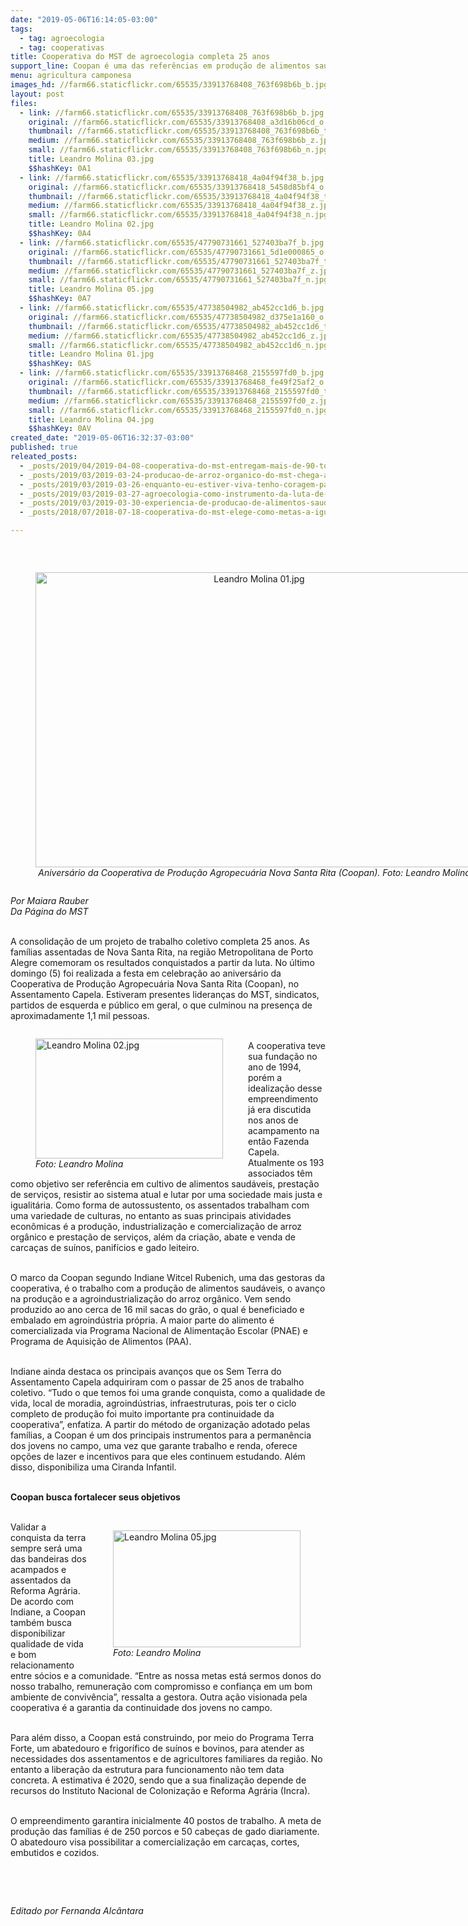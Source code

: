 ```yaml
---
date: "2019-05-06T16:14:05-03:00"
tags:
  - tag: agroecologia
  - tag: cooperativas
title: Cooperativa do MST de agroecologia completa 25 anos
support_line: Coopan é uma das referências em produção de alimentos saudáveis na região Metropolitana de Porto Alegre
menu: agricultura camponesa
images_hd: //farm66.staticflickr.com/65535/33913768408_763f698b6b_b.jpg
layout: post
files:
  - link: //farm66.staticflickr.com/65535/33913768408_763f698b6b_b.jpg
    original: //farm66.staticflickr.com/65535/33913768408_a3d16b06cd_o.jpg
    thumbnail: //farm66.staticflickr.com/65535/33913768408_763f698b6b_t.jpg
    medium: //farm66.staticflickr.com/65535/33913768408_763f698b6b_z.jpg
    small: //farm66.staticflickr.com/65535/33913768408_763f698b6b_n.jpg
    title: Leandro Molina 03.jpg
    $$hashKey: 0A1
  - link: //farm66.staticflickr.com/65535/33913768418_4a04f94f38_b.jpg
    original: //farm66.staticflickr.com/65535/33913768418_5458d85bf4_o.jpg
    thumbnail: //farm66.staticflickr.com/65535/33913768418_4a04f94f38_t.jpg
    medium: //farm66.staticflickr.com/65535/33913768418_4a04f94f38_z.jpg
    small: //farm66.staticflickr.com/65535/33913768418_4a04f94f38_n.jpg
    title: Leandro Molina 02.jpg
    $$hashKey: 0A4
  - link: //farm66.staticflickr.com/65535/47790731661_527403ba7f_b.jpg
    original: //farm66.staticflickr.com/65535/47790731661_5d1e000865_o.jpg
    thumbnail: //farm66.staticflickr.com/65535/47790731661_527403ba7f_t.jpg
    medium: //farm66.staticflickr.com/65535/47790731661_527403ba7f_z.jpg
    small: //farm66.staticflickr.com/65535/47790731661_527403ba7f_n.jpg
    title: Leandro Molina 05.jpg
    $$hashKey: 0A7
  - link: //farm66.staticflickr.com/65535/47738504982_ab452cc1d6_b.jpg
    original: //farm66.staticflickr.com/65535/47738504982_d375e1a160_o.jpg
    thumbnail: //farm66.staticflickr.com/65535/47738504982_ab452cc1d6_t.jpg
    medium: //farm66.staticflickr.com/65535/47738504982_ab452cc1d6_z.jpg
    small: //farm66.staticflickr.com/65535/47738504982_ab452cc1d6_n.jpg
    title: Leandro Molina 01.jpg
    $$hashKey: 0AS
  - link: //farm66.staticflickr.com/65535/33913768468_2155597fd0_b.jpg
    original: //farm66.staticflickr.com/65535/33913768468_fe49f25af2_o.jpg
    thumbnail: //farm66.staticflickr.com/65535/33913768468_2155597fd0_t.jpg
    medium: //farm66.staticflickr.com/65535/33913768468_2155597fd0_z.jpg
    small: //farm66.staticflickr.com/65535/33913768468_2155597fd0_n.jpg
    title: Leandro Molina 04.jpg
    $$hashKey: 0AV
created_date: "2019-05-06T16:32:37-03:00"
published: true
releated_posts:
  - _posts/2019/04/2019-04-08-cooperativa-do-mst-entregam-mais-de-90-toneladas-de-alimentos-as-escolas.md
  - _posts/2019/03/2019-03-24-producao-de-arroz-organico-do-mst-chega-a-bahia-dia-historico-celebra-dirigente.md
  - _posts/2019/03/2019-03-26-enquanto-eu-estiver-viva-tenho-coragem-para-lutar.md
  - _posts/2019/03/2019-03-27-agroecologia-como-instrumento-da-luta-de-classe.md
  - _posts/2019/03/2019-03-30-experiencia-de-producao-de-alimentos-saudaveis-aproxima-campo-e-cidade-no-df.md
  - _posts/2018/07/2018-07-18-cooperativa-do-mst-elege-como-metas-a-igualdade-de-genero-e-a-ampliacao-da-producao-organica.md

---
```

<p>&nbsp;</p>

<div style="text-align:center">
<figure class="image" style="display:inline-block"><img alt="Leandro Molina 01.jpg" height="472" src="//farm66.staticflickr.com/65535/47738504982_ab452cc1d6_b.jpg" width="700" />
<figcaption><em>Anivers&aacute;rio da Cooperativa de Produ&ccedil;&atilde;o Agropecu&aacute;ria Nova Santa Rita (Coopan). Foto: Leandro Molina </em></figcaption>
</figure>
</div>

<p><em>Por Maiara Rauber<br />
Da P&aacute;gina do MST</em><br />
&nbsp;</p>

<p>A consolida&ccedil;&atilde;o de um projeto de trabalho coletivo completa 25 anos. As fam&iacute;lias assentadas de Nova Santa Rita, na regi&atilde;o Metropolitana de Porto Alegre comemoram os resultados conquistados a partir da luta. No &uacute;ltimo domingo (5) foi realizada a festa em celebra&ccedil;&atilde;o ao anivers&aacute;rio da Cooperativa de Produ&ccedil;&atilde;o Agropecu&aacute;ria Nova Santa Rita (Coopan), no Assentamento Capela. Estiveram presentes lideran&ccedil;as do MST, sindicatos, partidos de esquerda e p&uacute;blico em geral, o que culminou na presen&ccedil;a de aproximadamente 1,1 mil pessoas.</p>

<figure class="image" style="float:left"><img alt="Leandro Molina 02.jpg" height="192" src="//farm66.staticflickr.com/65535/33913768418_4a04f94f38_b.jpg" width="300" />
<figcaption><em>Foto: Leandro Molina </em></figcaption>
</figure>

<p><br />
A cooperativa teve sua funda&ccedil;&atilde;o no ano de 1994, por&eacute;m a idealiza&ccedil;&atilde;o desse empreendimento j&aacute; era discutida nos anos de acampamento na ent&atilde;o Fazenda Capela. Atualmente os 193 associados t&ecirc;m como objetivo ser refer&ecirc;ncia em cultivo de alimentos saud&aacute;veis, presta&ccedil;&atilde;o de servi&ccedil;os, resistir ao sistema atual e lutar por uma sociedade mais justa e igualit&aacute;ria. Como forma de autossustento, os assentados trabalham com uma variedade de culturas, no entanto as suas principais atividades econ&ocirc;micas &eacute; a produ&ccedil;&atilde;o, industrializa&ccedil;&atilde;o e comercializa&ccedil;&atilde;o de arroz org&acirc;nico e presta&ccedil;&atilde;o de servi&ccedil;os, al&eacute;m da cria&ccedil;&atilde;o, abate e venda de carca&ccedil;as de su&iacute;nos, panif&iacute;cios e gado leiteiro.<br />
&nbsp;</p>

<p>O marco da Coopan segundo Indiane Witcel Rubenich, uma das gestoras da cooperativa, &eacute; o trabalho com a produ&ccedil;&atilde;o de alimentos saud&aacute;veis, o avan&ccedil;o na produ&ccedil;&atilde;o e a agroindustrializa&ccedil;&atilde;o do arroz org&acirc;nico. Vem sendo produzido ao ano cerca de 16 mil sacas do gr&atilde;o, o qual &eacute; beneficiado e embalado em agroind&uacute;stria pr&oacute;pria. A maior parte do alimento &eacute; comercializada via Programa Nacional de Alimenta&ccedil;&atilde;o Escolar (PNAE) e Programa de Aquisi&ccedil;&atilde;o de Alimentos (PAA).<br />
&nbsp;</p>

<p>Indiane ainda destaca os principais avan&ccedil;os que os Sem Terra do Assentamento Capela adquiriram com o passar de 25 anos de trabalho coletivo. &ldquo;Tudo o que temos foi uma grande conquista, como a qualidade de vida, local de moradia, agroind&uacute;strias, infraestruturas, pois ter o ciclo completo de produ&ccedil;&atilde;o foi muito importante pra continuidade da cooperativa&rdquo;, enfatiza. A partir do m&eacute;todo de organiza&ccedil;&atilde;o adotado pelas fam&iacute;lias, a Coopan &eacute; um dos principais instrumentos para a perman&ecirc;ncia dos jovens no campo, uma vez que garante trabalho e renda, oferece op&ccedil;&otilde;es de lazer e incentivos para que eles continuem estudando. Al&eacute;m disso, disponibiliza uma Ciranda Infantil.<br />
&nbsp;</p>

<p><strong>Coopan busca fortalecer seus objetivos</strong><br />
&nbsp;</p>

<figure class="image" style="float:right"><img alt="Leandro Molina 05.jpg" height="187" src="//farm66.staticflickr.com/65535/47790731661_527403ba7f_b.jpg" width="300" />
<figcaption><em>Foto: Leandro Molina </em></figcaption>
</figure>

<p>Validar a conquista da terra sempre ser&aacute; uma das bandeiras dos acampados e assentados da Reforma Agr&aacute;ria. De acordo com Indiane, a Coopan tamb&eacute;m busca disponibilizar qualidade de vida e bom relacionamento entre s&oacute;cios e a comunidade. &ldquo;Entre as nossa metas est&aacute; sermos donos do nosso trabalho, remunera&ccedil;&atilde;o com compromisso e confian&ccedil;a em um bom ambiente de conviv&ecirc;ncia&rdquo;, ressalta a gestora. Outra a&ccedil;&atilde;o visionada pela cooperativa &eacute; a garantia da continuidade dos jovens no campo.<br />
&nbsp;</p>

<p>Para al&eacute;m disso, a Coopan est&aacute; construindo, por meio do Programa Terra Forte, um abatedouro e frigor&iacute;fico de su&iacute;nos e bovinos, para atender as necessidades dos assentamentos e de agricultores familiares da regi&atilde;o. No entanto a libera&ccedil;&atilde;o da estrutura para funcionamento n&atilde;o tem data concreta. A estimativa &eacute; 2020, sendo que a sua finaliza&ccedil;&atilde;o depende de recursos do Instituto Nacional de Coloniza&ccedil;&atilde;o e Reforma Agr&aacute;ria (Incra).<br />
&nbsp;</p>

<p>O empreendimento garantira inicialmente 40 postos de trabalho. A meta de produ&ccedil;&atilde;o das fam&iacute;lias &eacute; de 250 porcos e 50 cabe&ccedil;as de gado diariamente. O abatedouro visa possibilitar a comercializa&ccedil;&atilde;o em carca&ccedil;as, cortes, embutidos e cozidos.</p>

<p>&nbsp;</p>

<p>&nbsp;</p>

<p><em>Editado por Fernanda Alc&acirc;ntara</em></p>
